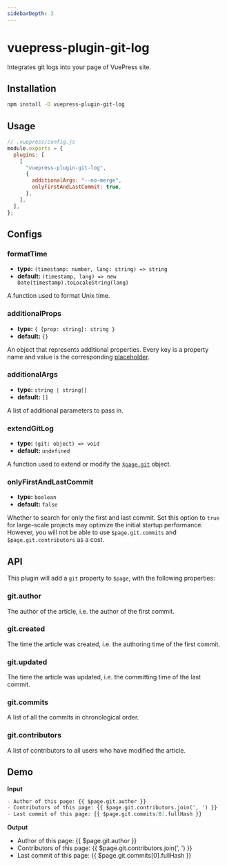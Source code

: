 ```yaml
---
sidebarDepth: 3
---
```


# vuepress-plugin-git-log <GitHubLink repo="vuepress/vuepress-plugin-git-log"/>

Integrates git logs into your page of VuePress site.

## Installation

```sh
npm install -D vuepress-plugin-git-log
```

## Usage

```js
// .vuepress/config.js
module.exports = {
  plugins: [
    [
      "vuepress-plugin-git-log",
      {
        additionalArgs: "--no-merge",
        onlyFirstAndLastCommit: true,
      },
    ],
  ],
};
```

## Configs

### formatTime

- **type:** `(timestamp: number, lang: string) => string`
- **default:** `(timestamp, lang) => new Date(timestamp).toLocaleString(lang)`

A function used to format Unix time.

### additionalProps

- **type:** `{ [prop: string]: string }`
- **default:** `{}`

An object that represents additional properties. Every key is a property name and value is the corresponding [placeholder](https://git-scm.com/docs/git-log#_pretty_formats).

### additionalArgs

- **type:** `string | string[]`
- **default:** `[]`

A list of additional parameters to pass in.

### extendGitLog

- **type:** `(git: object) => void`
- **default:** `undefined`

A function used to extend or modify the [`$page.git`](#api) object.

### onlyFirstAndLastCommit

- **type:** `boolean`
- **default:** `false`

Whether to search for only the first and last commit. Set this option to `true` for large-scale projects may optimize the initial startup performance. However, you will not be able to use `$page.git.commits` and `$page.git.contributors` as a cost.

## API

This plugin will add a `git` property to `$page`, with the following properties:

### git.author

The author of the article, i.e. the author of the first commit.

### git.created

The time the article was created, i.e. the authoring time of the first commit.

### git.updated

The time the article was updated, i.e. the committing time of the last commit.

### git.commits

A list of all the commits in chronological order.

### git.contributors

A list of contributors to all users who have modified the article.

## Demo

**Input**

```md
- Author of this page: {{ $page.git.author }}
- Contributors of this page: {{ $page.git.contributors.join(', ') }}
- Last commit of this page: {{ $page.git.commits[0].fullHash }}
```

**Output**

- Author of this page: {{ $page.git.author }}
- Contributors of this page: {{ $page.git.contributors.join(', ') }}
- Last commit of this page: {{ $page.git.commits[0].fullHash }}
